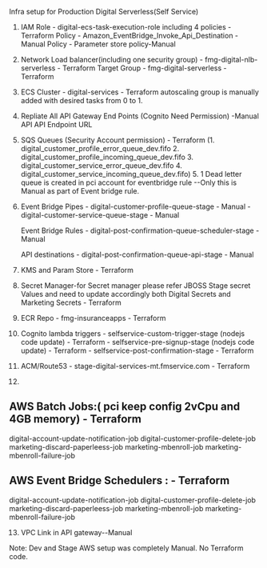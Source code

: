 Infra setup for Production Digital Serverless(Self Service)

1. IAM Role - digital-ecs-task-execution-role including 4 policies - Terraform
   Policy - Amazon_EventBridge_Invoke_Api_Destination - Manual
   Policy - Parameter store policy-Manual
2. Network Load balancer(including one security group) - fmg-digital-nlb-serverless - Terraform
   Target Group - fmg-digital-serverless - Terraform
3. ECS Cluster - digital-services - Terraform
autoscaling group is manually added with desired tasks from 0 to 1. 

4. Repliate All API Gateway End Points (Cognito Need Permission) -Manual 
   API 
   API Endpoint URL 
5. SQS Queues  (Security Account permission)  - Terraform
	(1. digital_customer_profile_error_queue_dev.fifo
	 2. digital_customer_profile_incoming_queue_dev.fifo
	 3. digital_customer_service_error_queue_dev.fifo
	 4. digital_customer_service_incoming_queue_dev.fifo)
	 5. 1 Dead letter queue is created in pci account for eventbridge rule --Only this is Manual as part of Event bridge rule.  
6. Event Bridge Pipes - digital-customer-profile-queue-stage - Manual
                      - digital-customer-service-queue-stage - Manual
						  
   Event Bridge Rules - digital-post-confirmation-queue-scheduler-stage - Manual
                      
   API destinations - digital-post-confirmation-queue-api-stage - Manual
                      
7. KMS and Param Store - Terraform
8. Secret Manager-for Secret manager please refer JBOSS Stage secret Values and need to update accordingly
both Digital Secrets and Marketing Secrets - Terraform
9. ECR Repo - fmg-insuranceapps - Terraform
10. Cognito lambda triggers - selfservice-custom-trigger-stage (nodejs code update) - Terraform
	                        - selfservice-pre-signup-stage (nodejs code update) - Terraform
							- selfservice-post-confirmation-stage - Terraform
11. ACM/Route53 - stage-digital-services-mt.fmservice.com - Terraform
12. 
AWS Batch Jobs:( pci keep config 2vCpu and 4GB memory) - Terraform
-------------------------------
digital-account-update-notification-job
digital-customer-profile-delete-job
marketing-discard-paperleess-job
marketing-mbenroll-job
marketing-mbenroll-failure-job
 
AWS Event Bridge Schedulers :  - Terraform
-------------------------------
digital-account-update-notification-job	
digital-customer-profile-delete-job
marketing-discard-paperleess-job
marketing-mbenroll-job
marketing-mbenroll-failure-job

13. VPC Link in API gateway--Manual




Note: Dev and Stage AWS setup was completely Manual. No Terraform code.
